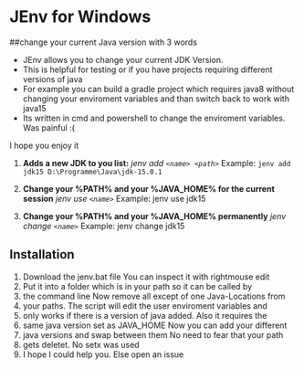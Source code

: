 # JEnv for Windows
##change your current Java version with 3 words

 - JEnv allows you to change your current JDK Version.
 - This is helpful for testing or if you have projects requiring
   different versions of java
 - For example you can build a gradle project
   which requires java8 without changing your enviroment variables and
   than switch back to work with java15
 - Its written in cmd and powershell to change the enviroment variables. Was painful :(

I hope you enjoy it

1) **Adds a new JDK to you list:**
*jenv add `<name> <path>`*
Example: `jenv add jdk15 D:\Programme\Java\jdk-15.0.1`
 

 
2) **Change your %PATH% and your %JAVA_HOME% for the current session**
 *jenv use `<name>`*
 Example: jenv use jdk15
 
3) **Change your %PATH% and your %JAVA_HOME% permanently**
 *jenv change `<name>`*
 Example: jenv change jdk15

## Installation

 1. Download the jenv.bat file You can inspect it with rightmouse edit
 2. Put it into a folder which is in your path so it can be called by
   3. the command line Now remove all except of one Java-Locations from
 4.   your paths. The script will edit the user enviroment variables and
   5. only works if there is a version of java added. Also it requires the
   6. same java version set as JAVA_HOME Now you can add your different
   7. java versions and swap between them No need to fear that your path
   8. gets deletet. No setx was used
   9. I hope I could help you. Else open an issue

 


